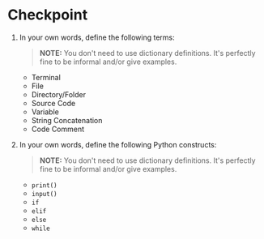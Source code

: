 # Checkpoint

1. In your own words, define the following terms:

    > **NOTE:** You don't need to use dictionary definitions. It's perfectly fine to be informal and/or give examples.

    * Terminal
    * File
    * Directory/Folder
    * Source Code
    * Variable
    * String Concatenation
    * Code Comment

1. In your own words, define the following Python constructs:

    > **NOTE:** You don't need to use dictionary definitions. It's perfectly fine to be informal and/or give examples.

    * `print()`
    * `input()`
    * `if`
    * `elif`
    * `else`
    * `while`
